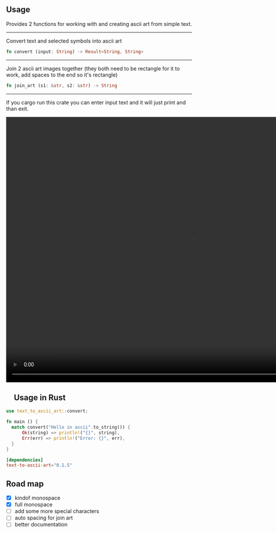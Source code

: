 ## Usage

Provides 2 functions for working with and creating ascii art from simple text.

---

Convert text and selected symbols into ascii art

```rust
fn convert (input: String) -> Result<String, String>
```

---

Join 2 ascii art images together (they both need to be rectangle for it to work, add spaces to the end so it's rectangle)

```rust
fn join_art (s1: &str, s2: &str) -> String
```

---

If you cargo run this crate you can enter input text and it will just print and than exit.

<video width="1000" height="720" autoplay="true" loop="true">
    <source src="
https://github.com/osmak1234/text-to-ascii-art/assets/91377215/ea937074-fdc6-4c67-839e-15d6854f0bee.mp4
" type="video/mp4">
</video>

## <a href="#-usage-in-rust"><img src="https://rustacean.net/assets/rustacean-flat-noshadow.svg" width="16" height="16"></a> Usage in Rust

```rust
use text_to_ascii_art::convert;

fn main () {
  match convert("Hello in ascii".to_string()) {
      Ok(string) => println!("{}", string),
      Err(err) => println!("Error: {}", err),
  }
}
```

```toml
[dependencies]
text-to-ascii-art="0.1.5"
```

## Road map

- [x] kindof monospace
- [x] full monospace
- [ ] add some more special characters
- [ ] auto spacing for join art
- [ ] better documentation
